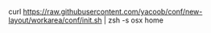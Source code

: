 curl https://raw.githubusercontent.com/yacoob/conf/new-layout/workarea/conf/init.sh | zsh -s osx home
